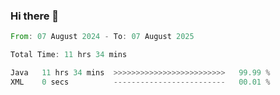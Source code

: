 ### Hi there 👋

<!--START_SECTION:waka-->

```rust
From: 07 August 2024 - To: 07 August 2025

Total Time: 11 hrs 34 mins

Java   11 hrs 34 mins  >>>>>>>>>>>>>>>>>>>>>>>>>   99.99 %
XML    0 secs          -------------------------   00.01 %
```

<!--END_SECTION:waka-->
